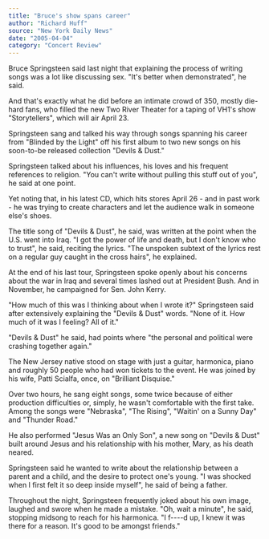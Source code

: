 ```yaml
---
title: "Bruce's show spans career"
author: "Richard Huff"
source: "New York Daily News"
date: "2005-04-04"
category: "Concert Review"
---
```


Bruce Springsteen said last night that explaining the process of writing songs was a lot like discussing sex. "It's better when demonstrated", he said.

And that's exactly what he did before an intimate crowd of 350, mostly die-hard fans, who filled the new Two River Theater for a taping of VH1's show "Storytellers", which will air April 23.

Springsteen sang and talked his way through songs spanning his career from "Blinded by the Light" off his first album to two new songs on his soon-to-be released collection "Devils & Dust."

Springsteen talked about his influences, his loves and his frequent references to religion. "You can't write without pulling this stuff out of you", he said at one point.

Yet noting that, in his latest CD, which hits stores April 26 - and in past work - he was trying to create characters and let the audience walk in someone else's shoes.

The title song of "Devils & Dust", he said, was written at the point when the U.S. went into Iraq. "I got the power of life and death, but I don't know who to trust", he said, reciting the lyrics. "The unspoken subtext of the lyrics rest on a regular guy caught in the cross hairs", he explained.

At the end of his last tour, Springsteen spoke openly about his concerns about the war in Iraq and several times lashed out at President Bush. And in November, he campaigned for Sen. John Kerry.

"How much of this was I thinking about when I wrote it?" Springsteen said after extensively explaining the "Devils & Dust" words. "None of it. How much of it was I feeling? All of it."

"Devils & Dust" he said, had points where "the personal and political were crashing together again."

The New Jersey native stood on stage with just a guitar, harmonica, piano and roughly 50 people who had won tickets to the event. He was joined by his wife, Patti Scialfa, once, on "Brilliant Disquise."

Over two hours, he sang eight songs, some twice because of either production difficulties or, simply, he wasn't comfortable with the first take. Among the songs were "Nebraska", "The Rising", "Waitin' on a Sunny Day" and "Thunder Road."

He also performed "Jesus Was an Only Son", a new song on "Devils & Dust" built around Jesus and his relationship with his mother, Mary, as his death neared.

Springsteen said he wanted to write about the relationship between a parent and a child, and the desire to protect one's young. "I was shocked when I first felt it so deep inside myself", he said of being a father.

Throughout the night, Springsteen frequently joked about his own image, laughed and swore when he made a mistake. "Oh, wait a minute", he said, stopping midsong to reach for his harmonica. "I f----d up, I knew it was there for a reason. It's good to be amongst friends."